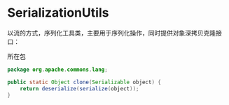 # SerializationUtils

以流的方式，序列化工具类，主要用于序列化操作，同时提供对象深拷贝克隆接口：

所在包
```java
package org.apache.commons.lang;

public static Object clone(Serializable object) {
    return deserialize(serialize(object));
}
```



